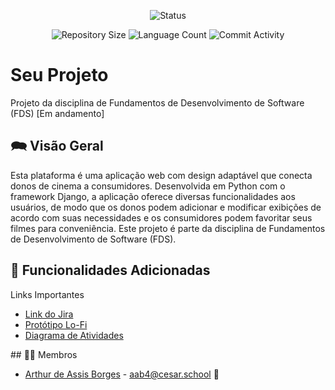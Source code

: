 <p align="center">
  <img
    src="https://img.shields.io/badge/Status-Em%20desenvolvimento-green?style=flat-square"
    alt="Status"
  />
</p>

<p align="center">
  <img
    src="https://img.shields.io/github/repo-size/Thomazrlima/Udemy_Courses?style=flat"
    alt="Repository Size"
  />
  <img
    src="https://img.shields.io/github/languages/count/Thomazrlima/Udemy_Courses?style=flat&logo=python"
    alt="Language Count"
  />
  <img
    src="https://img.shields.io/github/commit-activity/t/Thomazrlima/Udemy_Courses?style=flat&logo=github"
    alt="Commit Activity"
  />
</p>

# Seu Projeto 

Projeto da disciplina de Fundamentos de Desenvolvimento de Software (FDS) [Em andamento]

## 🗪 Visão Geral

Esta plataforma é uma aplicação web com design adaptável que conecta donos de cinema a consumidores. Desenvolvida em Python com o framework Django, a aplicação oferece diversas funcionalidades aos usuários, de modo que os donos podem adicionar e modificar exibições de acordo com suas necessidades e os consumidores podem favoritar seus filmes para conveniência. Este projeto é parte da disciplina de Fundamentos de Desenvolvimento de Software (FDS).

## 🔧 Funcionalidades Adicionadas


<p>Links Importantes</p>
<ul>
    <li>
    <a  href="https://cinema-fds.atlassian.net/jira/software/projects/CAP/boards/1"
      >Link do Jira</a
    >
  </li>
  <li>
    <a  href="https://www.figma.com/file/Ms5aUXSnImGqW7S97h7m92/Wireframe-Template-(Community)?type=design&node-id=0%3A1&mode=design&t=v2NZ8sR463NZwdIk-1"
      >Protótipo Lo-Fi</a
    >
  </li>
  <li>
    <a  href="https://lucid.app/lucidchart/9afc6f1f-7d40-4958-acab-ba836420aab8/edit?viewport_loc=-863%2C83%2C2458%2C1200%2C0_0&invitationId=inv_693e937f-6d9a-4e0d-b8cc-87bd1e806466"
      >Diagrama de Atividades</a
    >
  </li>
</ul>
## 👩‍💻 Membros

<ul>
  <li>
    <a href="https://github.com/borgearthur">Arthur de Assis Borges</a> - <a href ="mailto:aab4@cesar.school"> aab4@cesar.school</a> 📩
  </li>
</ul>
